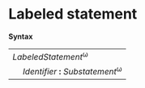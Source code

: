 # Labeled statement

**Syntax**

<table>
    <tr>
        <td colspan="2"><i>LabeledStatement</i><sup>ω</sup></td>
    </tr>
    <tr>
        <td>&nbsp;</td><td><i>Identifier</i> <b>:</b> <i>Substatement</i><sup>ω</sup></td>
    </tr>
</table>